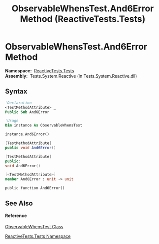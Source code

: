 ﻿---
title: ObservableWhensTest.And6Error Method  (ReactiveTests.Tests)
TOCTitle: And6Error Method
ms:assetid: M:ReactiveTests.Tests.ObservableWhensTest.And6Error
ms:mtpsurl: https://msdn.microsoft.com/en-us/library/reactivetests.tests.observablewhenstest.and6error(v=VS.103)
ms:contentKeyID: 36620845
ms.date: 06/28/2011
mtps_version: v=VS.103
f1_keywords:
- ReactiveTests.Tests.ObservableWhensTest.And6Error
dev_langs:
- CSharp
- JScript
- VB
- FSharp
- c++
---

# ObservableWhensTest.And6Error Method

**Namespace:**  [ReactiveTests.Tests](hh289046\(v=vs.103\).md)  
**Assembly:**  Tests.System.Reactive (in Tests.System.Reactive.dll)

## Syntax

``` vb
'Declaration
<TestMethodAttribute> _
Public Sub And6Error
```

``` vb
'Usage
Dim instance As ObservableWhensTest

instance.And6Error()
```

``` csharp
[TestMethodAttribute]
public void And6Error()
```

``` c++
[TestMethodAttribute]
public:
void And6Error()
```

``` fsharp
[<TestMethodAttribute>]
member And6Error : unit -> unit 
```

``` jscript
public function And6Error()
```

## See Also

#### Reference

[ObservableWhensTest Class](hh303102\(v=vs.103\).md)

[ReactiveTests.Tests Namespace](hh289046\(v=vs.103\).md)

